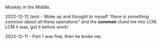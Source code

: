 Monkey in the Middle. 

2022-12-12 (am) - Woke up and thought to myself <i>"there is something common about all these operations"</i> and the <b>common</b> clued me into LCM.  LCM it was, got it before work!.

2022-12-11 - Part 1 was fine, then he broke me.

